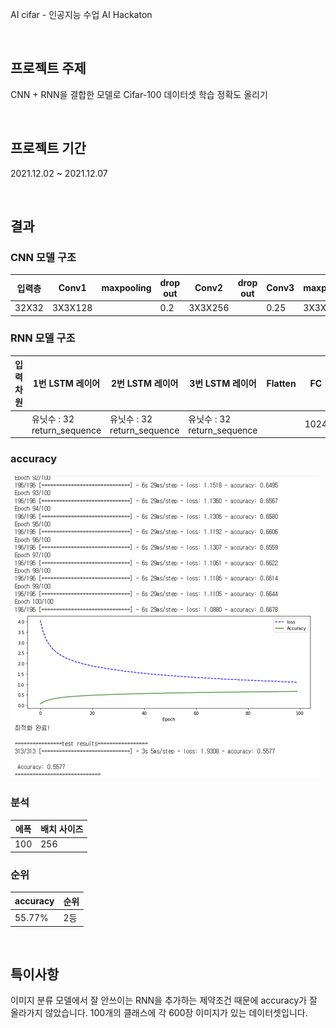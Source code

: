 AI cifar - 인공지능 수업 AI Hackaton

<br>

## 프로젝트 주제
CNN + RNN을 결합한 모델로 Cifar-100 데이터셋 학습 정확도 올리기

<br>
  
## 프로젝트 기간
2021.12.02 ~ 2021.12.07

<br>
  
## 결과

### CNN 모델 구조
| 입력층 | Conv1 | maxpooling | drop out | Conv2 | drop out | Conv3 | maxpooling | drop out | Conv4 |
| -- | -- | -- | -- | -- | -- | -- | -- | -- | -- |
| 32X32 | 3X3X128 | | 0.2 | 3X3X256 | | 0.25 | 3X3X512 | | 0.6 | 3X3X16 |

### RNN 모델 구조
| 입력차원  | 1번 LSTM 레이어 | 2번 LSTM 레이어 | 3번 LSTM 레이어 | Flatten | FC | drop out | FC |
| -- | -- | -- | -- | -- | -- | -- | -- |
| | 유닛수 : 32 return_sequence | 유닛수 : 32 return_sequence | 유닛수 : 32 return_sequence | | 1024 | 0.6 | 100 |

### accuracy
![accuracy](img/accuracy.png)

### 분석
| 에폭 | 배치 사이즈 |
| -- | -- |
| 100 | 256 |

### 순위
| accuracy | 순위 |
| -- | -- |
| 55.77% | 2등 |

<br>
  
## 특이사항
이미지 분류 모델에서 잘 안쓰이는 RNN을 추가하는 제약조건 때문에 accuracy가 잘 올라가지 않았습니다. 100개의 클래스에 각 600장 이미지가 있는 데이터셋입니다.